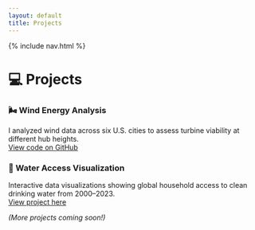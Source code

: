 ```yaml
---
layout: default
title: Projects
---
```

{% include nav.html %}

# 💻 Projects

### 🌬️ Wind Energy Analysis
I analyzed wind data across six U.S. cities to assess turbine viability at different hub heights.  
[View code on GitHub](#)

### 🌊 Water Access Visualization
Interactive data visualizations showing global household access to clean drinking water from 2000–2023.  
[View project here](#)

*(More projects coming soon!)*
